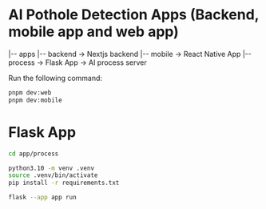 # AI Pothole Detection Apps (Backend, mobile app and web app)

|-- apps
    |-- backend -> Nextjs backend
    |-- mobile -> React Native App
    |-- process -> Flask App -> AI process server



Run the following command:

```sh
pnpm dev:web 
pnpm dev:mobile
```

# Flask App
```sh
cd app/process

python3.10 -m venv .venv
source .venv/bin/activate
pip install -r requirements.txt

flask --app app run   
```

